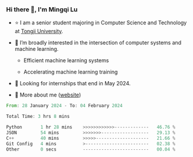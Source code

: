 ### Hi there 👋, I'm Mingqi Lu

- :star: I am a senior student majoring in Computer Science and Technology at [Tongji University](https://en.tongji.edu.cn/p/#/).

- :thinking: I’m broadly interested in the intersection of computer systems and machine learning.

  - Efficient machine learning systems

  - Accelerating machine learning training

- :seedling: Looking for internships that end in May 2024.

- 💬 More about me ([website](https://lmqqqqqq.github.io/))

<!--START_SECTION:waka-->

```rust
From: 28 January 2024 - To: 04 February 2024

Total Time: 3 hrs 8 mins

Python       1 hr 28 mins    >>>>>>>>>>>>-------------   46.76 %
JSON         54 mins         >>>>>>>------------------   29.13 %
C++          40 mins         >>>>>--------------------   21.66 %
Git Config   4 mins          >------------------------   02.38 %
Other        0 secs          -------------------------   00.04 %
```

<!--END_SECTION:waka-->

